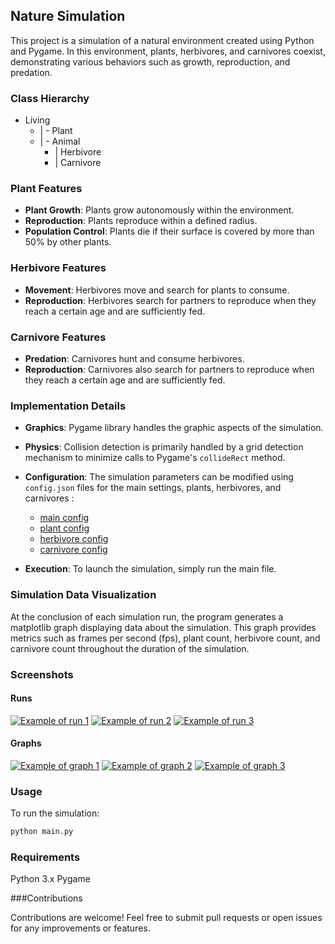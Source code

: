## Nature Simulation

This project is a simulation of a natural environment created using Python and Pygame. In this environment, plants, herbivores, and carnivores coexist, demonstrating various behaviors such as growth, reproduction, and predation.

### Class Hierarchy

- Living
  - | - Plant
  - | - Animal
    - | Herbivore
    - | Carnivore



### Plant Features

- **Plant Growth**: Plants grow autonomously within the environment.
- **Reproduction**: Plants reproduce within a defined radius.
- **Population Control**: Plants die if their surface is covered by more than 50% by other plants.

### Herbivore Features

- **Movement**: Herbivores move and search for plants to consume.
- **Reproduction**: Herbivores search for partners to reproduce when they reach a certain age and are sufficiently fed.

### Carnivore Features

- **Predation**: Carnivores hunt and consume herbivores.
- **Reproduction**: Carnivores also search for partners to reproduce when they reach a certain age and are sufficiently fed.

### Implementation Details

- **Graphics**: Pygame library handles the graphic aspects of the simulation.
- **Physics**: Collision detection is primarily handled by a grid detection mechanism to minimize calls to Pygame's `collideRect` method.
- **Configuration**: The simulation parameters can be modified using `config.json` files for the main settings, plants, herbivores, and carnivores :
  - [main config](Configs/config.json)
  - [plant config](Configs/plant_config.json)
  - [herbivore config](Configs/herbivore_config.json)
  - [carnivore config](Configs/carnivore_config.json)

- **Execution**: To launch the simulation, simply run the main file.

### Simulation Data Visualization

At the conclusion of each simulation run, the program generates a matplotlib graph displaying data about the simulation.
This graph provides metrics such as frames per second (fps), plant count, herbivore count, and carnivore count 
throughout the duration of the simulation. 

### Screenshots

#### Runs
[![Example of run 1](Screenshots/run1.png)](Screenshots/run1.png)
[![Example of run 2](Screenshots/run2.png)](Screenshots/run2.png)
[![Example of run 3](Screenshots/run3.png)](Screenshots/run3.png)

#### Graphs
[![Example of graph 1](Screenshots/graph1.png)](Screenshots/graph1.png)
[![Example of graph 2](Screenshots/graph2.png)](Screenshots/graph2.png)
[![Example of graph 3](Screenshots/graph3.png)](Screenshots/graph3.png)


### Usage

To run the simulation:

```bash
python main.py
```
### Requirements

Python 3.x
Pygame

###Contributions

Contributions are welcome! Feel free to submit pull requests or open issues for any improvements or features.